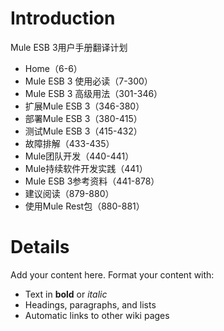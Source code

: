 # Introduction #

Mule ESB 3用户手册翻译计划
  * Home（6-6）
  * Mule ESB 3 使用必读（7-300）
  * Mule ESB 3 高级用法（301-346）
  * 扩展Mule ESB 3（346-380）
  * 部署Mule ESB 3（380-415）
  * 测试Mule ESB 3（415-432）
  * 故障排解（433-435）
  * Mule团队开发（440-441）
  * Mule持续软件开发实践（441）
  * Mule ESB 3参考资料（441-878）
  * 建议阅读（879-880）
  * 使用Mule Rest包（880-881）


# Details #

Add your content here.  Format your content with:
  * Text in **bold** or _italic_
  * Headings, paragraphs, and lists
  * Automatic links to other wiki pages